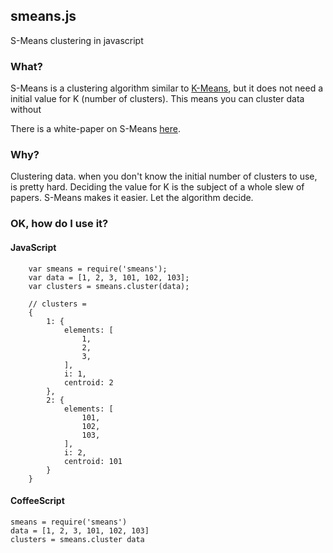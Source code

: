 ## smeans.js

S-Means clustering in javascript

### What?

S-Means is a clustering algorithm similar to [K-Means](http://en.wikipedia.org/wiki/K-means), but it does not need a initial value for K (number of clusters). This means you can cluster data without 

There is a white-paper on S-Means [here](http://www.ecmlpkdd2007.org/CD/workshops/IWKDUDS/papers/p3.pdf).

### Why?

Clustering data. when you don't know the initial number of clusters to use, is pretty hard. Deciding the value for K is the subject of a whole slew of papers. S-Means makes it easier. Let the algorithm decide.

<!-- ### How does it work?

The basics of S-Means is that it starts with one or more initial clusters, and while testing each data point against each cluster it:
1. moves the cluster centroid around to better fit its elements,
2. creates new one clusters, and
3. removes clusters with no elements,

until the clusters stop changing. -->

<!-- The basics of my implementation are:

1. Get the standard deviation of the distance between sequential data points. Use this as the similarity threshold
1. One of the supplied data points is randomly selected to the first centroid.
1. Test the distance of each data point against the centroid. If the distance is above the threshold, make that data point a NEW centroid
Then
1. Test each data point against  -->

### OK, how do I use it?

#### JavaScript

		var smeans = require('smeans');
		var data = [1, 2, 3, 101, 102, 103];
		var clusters = smeans.cluster(data);

		// clusters =
		{
			1: {
		        elements: [
		            1,
		            2,
		            3,
		        ],
		        i: 1,
		        centroid: 2
		    },
		    2: {
		        elements: [
		            101,
		            102,
		            103,
		        ],
		        i: 2,
		        centroid: 101
		    }
		}

#### CoffeeScript
	smeans = require('smeans')
	data = [1, 2, 3, 101, 102, 103]
	clusters = smeans.cluster data